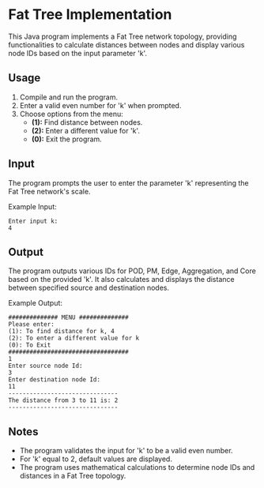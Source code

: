 # Fat Tree Implementation

This Java program implements a Fat Tree network topology, providing functionalities to calculate distances between nodes and display various node IDs based on the input parameter 'k'.

## Usage

1. Compile and run the program.
2. Enter a valid even number for 'k' when prompted.
3. Choose options from the menu:
   - **(1):** Find distance between nodes.
   - **(2):** Enter a different value for 'k'.
   - **(0):** Exit the program.

## Input

The program prompts the user to enter the parameter 'k' representing the Fat Tree network's scale.

Example Input:
```plaintext
Enter input k:
4
```

## Output

The program outputs various IDs for POD, PM, Edge, Aggregation, and Core based on the provided 'k'. It also calculates and displays the distance between specified source and destination nodes.

Example Output:
```plaintext
############## MENU ##############
Please enter:
(1): To find distance for k, 4
(2): To enter a different value for k
(0): To Exit
##################################
1
Enter source node Id:
3
Enter destination node Id:
11
-------------------------------
The distance from 3 to 11 is: 2
-------------------------------
```

## Notes

- The program validates the input for 'k' to be a valid even number.
- For 'k' equal to 2, default values are displayed.
- The program uses mathematical calculations to determine node IDs and distances in a Fat Tree topology.
